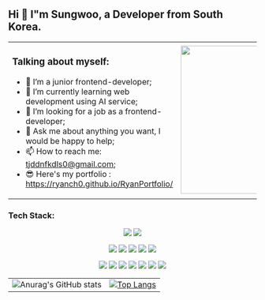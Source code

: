 ## Hi 👋 I"m Sungwoo, a Developer from South Korea.


<table align="center">
  <tr>
    <td>
      
### Talking about myself:
- 🔭 I’m a junior frontend-developer;
- 🌱 I’m currently learning web development using AI service;
- 🤔 I’m looking for a job as a frontend-developer;
- 💬 Ask me about anything you want, I would be happy to help;
- 📫 How to reach me: tjddnfkdls0@gmail.com;
- 😎 Here's my portfolio : https://ryanch0.github.io/RyanPortfolio/
    </td>
    <td>
      <img src="https://github.com/Ryanch0/Ryanch0/assets/165358637/e38948f0-66ae-4ecc-95cf-1b40f9087592" style="width:300px" />
    </td>
  </tr>
</table>


### Tech Stack:
<p align="center">
<img src="https://img.shields.io/badge/python-3776AB?style=flat-square&logo=python&logoColor=white"/>
<img src="https://img.shields.io/badge/javascript-F7DF1E?style=flat-square&logo=javascript&logoColor=black"/>
</p>
<p align="center">
<img src="https://img.shields.io/badge/node.js-339933?style=flat-square&logo=Node.js&logoColor=white">
<img src="https://img.shields.io/badge/FastAPI-005571?style=flat-square&logo=fastapi"/>
<img src="https://img.shields.io/badge/react-61DAFB?style=flat-square&logo=react&logoColor=black"> 
<img src="https://img.shields.io/badge/mysql-4479A1?style=flat-square&logo=mysql&logoColor=white"> 
<img src="https://img.shields.io/badge/mongoDB-47A248?style=flat-square&logo=MongoDB&logoColor=white">
</p>
<p align="center">
  <img src="https://img.shields.io/badge/amazonaws-232F3E?style=flat-square&logo=amazonaws&logoColor=white"> 
  <img src="https://img.shields.io/badge/express-000000?style=flat-square&logo=express&logoColor=white">
  <img src="https://img.shields.io/badge/Firebase-FFCA28?style=flat-square&logo=firebase&logoColor=black"/>
  <img src="https://img.shields.io/badge/html5-E34F26?style=flat-square&logo=html5&logoColor=white"> 
  <img src="https://img.shields.io/badge/css-1572B6?style=flat-square&logo=css3&logoColor=white"> 
  <img src="https://img.shields.io/badge/jquery-0769AD?style=flat-square&logo=jquery&logoColor=white">
  <img src="https://img.shields.io/badge/styled components-DB7093?style=flat-square&logo=styled-components&logoColor=white""/>
</p>


<table align="center">
  <tr>
    <td>
      <img src="https://github-readme-stats.vercel.app/api?username=ryanch0&show_icons=true&theme=synthwave" alt="Anurag's GitHub stats">
    </td>
    <td>
      <a href="https://github.com/ryanch0/ryanch0">
        <img src="https://github-readme-stats.vercel.app/api/top-langs/?username=ryanch0&layout=compact&theme=dark" alt="Top Langs" >
      </a>
    </td>
  </tr>
</table>
